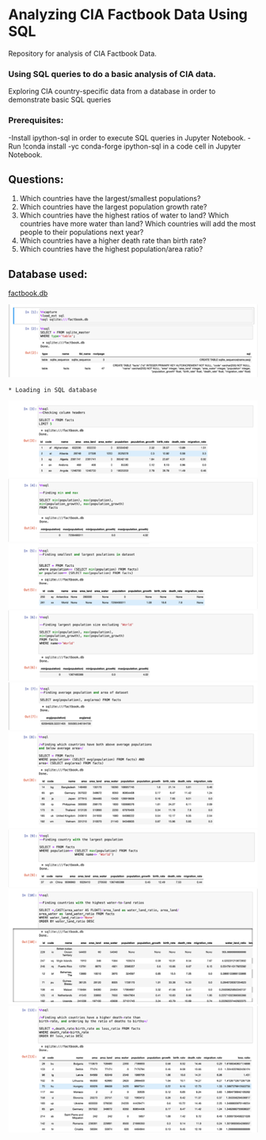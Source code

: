 # Analyzing CIA Factbook Data Using SQL
Repository for analysis of CIA Factbook Data.

### Using SQL queries to do a basic analysis of CIA data.
Exploring CIA country-specific data from a database in order to demonstrate basic SQL queries

### Prerequisites:
-Install ipython-sql in order to execute SQL queries in Jupyter Notebook.
    -Run !conda install -yc conda-forge ipython-sql in a code cell in Jupyter Notebook.


## Questions:
1. Which countries have the largest/smallest populations?
2. Which countries have the largest population growth rate?
3. Which countries have the highest ratios of water to land? Which countries have more water than land?
Which countries will add the most people to their populations next year?
4. Which countries have a higher death rate than birth rate?
5. Which countries have the highest population/area ratio?

## Database used:
[factbook.db](https://github.com/ns102030/Analyzing-CIA-Factbook-Data-Using-SQL/blob/main/Analyzing%20CIA%20Factbook%20Data%20Using%20SQL/factbook.db)

<img src="Images/Image1.png">

    * Loading in SQL database

<img src="Images/Image2.png">
<img src="Images/Image3.png">
<img src="Images/Image4.png">
<img src="Images/Image5.png">
<img src="Images/Image6.png">
<img src="Images/Image7.png">
<img src="Images/Image8.png">
<img src="Images/Image9.png">
<img src="Images/Image10.png">

